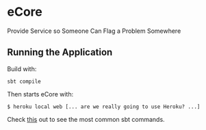 # eCore

Provide Service so Someone Can Flag a Problem Somewhere

## Running the Application

Build with:

    sbt compile

Then starts eCore with:

    $ heroku local web [... are we really going to use Heroku? ...]

Check <a href="http://www.scala-sbt.org/release/tutorial/Running.html">this</a> out to see the most common sbt commands.


